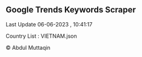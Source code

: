 

## Google Trends Keywords Scraper 
 
Last Update 06-06-2023 , 10:41:17

Country List :
VIETNAM.json



© Abdul Muttaqin 
